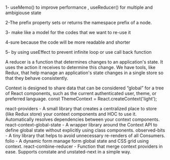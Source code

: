 1- useMemo() to improve performance , useReducer() for multiple and ambigiouse  state

2-The prefix property sets or returns the namespace prefix of a node.

3- make like a model for the codes that we want to re-use it 

4-sure because the code will be more readable and shorter

5- by using useEffect to prevent infinite loop or use call back function

A reducer is a function that determines changes to an application's state. It uses the action it receives to determine this change. We have tools, like Redux, that help manage an application's state changes in a single store so that they behave consistently.

Context is designed to share data that can be considered “global” for a tree of React components, such as the current authenticated user, theme, or preferred language.
const ThemeContext = React.createContext('light');

react-providers - A small library that creates a centralized place to store (like Redux store) your context components and HOC to use it. Automatically resolves dependencies between your context components.
react-context-global-state - A wrapper library around the Context API to define global state without explicitly using class components.
observed-bits - A tiny library that helps to avoid unnecessary re-renders of all Consumers.
folio - A dynamic form manage form global state and CSS grid using context.
react-combine-reducer - Function that merge context providers in ease. Supports constate and unstated-next in a simple way.
